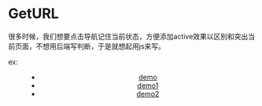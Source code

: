 GetURL
======

很多时候，我们想要点击导航记住当前状态，方便添加active效果以区别和突出当前页面，不想用后端写判断，于是就想起用js来写。 

ex:

<!doctype html>
<html>
<head>
<meta charset="utf-8">
<title>js获取当面文件名并添加样式</title>
</head>
<body>
<header>
  <menu>
    <ul>
      <li><a href="demo.html">demo</a></li>
      <li><a href="demo1.html">demo1</a></li>
      <li><a href="demo3.html">demo2</a></li>
    </ul>
  </menu>
</header>
</body>
</html>
